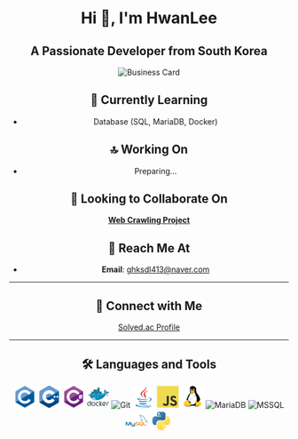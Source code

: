 <div align="center">

# Hi 👋, I'm HwanLee

## A Passionate Developer from South Korea

<img src="https://criminal-vivyanne-lucidus-346ca075.koyeb.app/lucidus/card_v1?theme=dark&name=LeeJaeHwan&job=Software%20Engineer%20-%20Associate&company=Searching...%20%3A(&address=Koera%2C%20Gwangju&about=A%20Passionate%20Developer&email=ghksdl413%40naver.com&linkedin=https%3A%2F%2Fvelog.io%2F%40hwan_lee%2Fposts" alt="Business Card">

## 🌱 Currently Learning
- Database (SQL, MariaDB, Docker)

## 🔝 Working On
- Preparing...

## 👯 Looking to Collaborate On
<a href="https://github.com/diadice123/Project_Everytime"><strong>Web Crawling Project</strong></a>

## 📧 Reach Me At
- <strong>Email</strong>: ghksdl413@naver.com

---

## 📌 Connect with Me
<a href="https://solved.ac/profile/ghksdl0321">Solved.ac Profile</a>

---

## 🛠 Languages and Tools

<p>
  <img src="https://raw.githubusercontent.com/devicons/devicon/master/icons/c/c-original.svg" alt="C" width="40" height="40"/>
  <img src="https://raw.githubusercontent.com/devicons/devicon/master/icons/cplusplus/cplusplus-original.svg" alt="C++" width="40" height="40"/>
  <img src="https://raw.githubusercontent.com/devicons/devicon/master/icons/csharp/csharp-original.svg" alt="C#" width="40" height="40"/>
  <img src="https://raw.githubusercontent.com/devicons/devicon/master/icons/docker/docker-original-wordmark.svg" alt="Docker" width="40" height="40"/>
  <img src="https://www.vectorlogo.zone/logos/git-scm/git-scm-icon.svg" alt="Git" width="40" height="40"/>
  <img src="https://raw.githubusercontent.com/devicons/devicon/master/icons/java/java-original.svg" alt="Java" width="40" height="40"/>
  <img src="https://raw.githubusercontent.com/devicons/devicon/master/icons/javascript/javascript-original.svg" alt="JavaScript" width="40" height="40"/>
  <img src="https://raw.githubusercontent.com/devicons/devicon/master/icons/linux/linux-original.svg" alt="Linux" width="40" height="40"/>
  <img src="https://www.vectorlogo.zone/logos/mariadb/mariadb-icon.svg" alt="MariaDB" width="40" height="40"/>
  <img src="https://www.svgrepo.com/show/303229/microsoft-sql-server-logo.svg" alt="MSSQL" width="40" height="40"/>
  <img src="https://raw.githubusercontent.com/devicons/devicon/master/icons/mysql/mysql-original-wordmark.svg" alt="MySQL" width="40" height="40"/>
  <img src="https://raw.githubusercontent.com/devicons/devicon/master/icons/python/python-original.svg" alt="Python" width="40" height="40"/>
</p>

</div>
